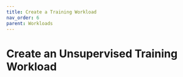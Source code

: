 ```yaml
---
title: Create a Training Workload 
nav_order: 6
parent: Workloads
---
```


# Create an Unsupervised Training Workload

